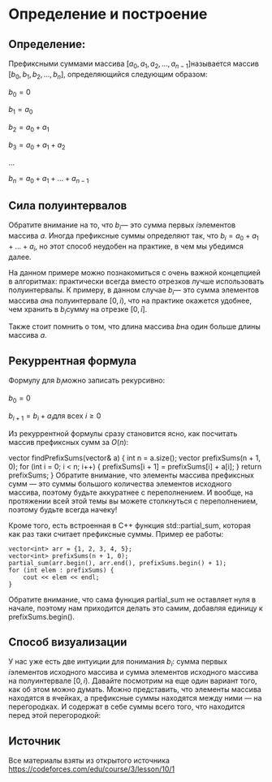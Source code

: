 # Определение и построение
## Определение:
Префиксными суммами массива $[a_0, a_1, a_2, \ldots, a_{n - 1}]$называется массив $[b_0, b_1, b_2, \ldots, b_n]$, определяющийся следующим образом:

$b_0 = 0$

$b_1 = a_0$

$b_2 = a_0 + a_1$

$b_3 = a_0 + a_1 + a_2$

$\ldots$

$b_n = a_0 + a_1 + \ldots + a_{n - 1}$

## Сила полуинтервалов

Обратите внимание на то, что $b_i$— это сумма первых $i$элементов массива $a$. Иногда префиксные суммы определяют так, что $b_i = a_0 + a_1 + \ldots + a_i$, но этот способ неудобен на практике, в чем мы убедимся далее.

На данном примере можно познакомиться с очень важной концепцией в алгоритмах: практически всегда вместо отрезков лучше использовать полуинтервалы. К примеру, в данном случае $b_i$— это сумма элементов массива $a$на полуинтервале $[0, i)$, что на практике окажется удобнее, чем хранить в $b_i$сумму на отрезке $[0, i]$.

Также стоит помнить о том, что длина массива $b$на один больше длины массива $a$.

## Рекуррентная формула

Формулу для $b_i$можно записать рекурсивно:

$b_0 = 0$

$b_{i + 1} = b_{i} + a_{i}$для всех $i \ge 0$

Из рекуррентной формулы сразу становится ясно, как посчитать массив префиксных сумм за $O(n)$:

vector<int> findPrefixSums(vector<int>& a) {
    int n = a.size();
    vector<int> prefixSums(n + 1, 0);
    for (int i = 0; i < n; i++) {
        prefixSums[i + 1] = prefixSums[i] + a[i];
    }
    return prefixSums;
}
Обратите внимание, что элементы массива префиксных сумм — это суммы большого количества элементов исходного массива, поэтому будьте аккуратнее с переполнением. И вообще, на протяжении всей этой темы вы можете столкнуться с переполнением, поэтому будьте всегда начеку!

Кроме того, есть встроенная в C++ функция std::partial_sum, которая как раз таки считает префиксные суммы. Пример ее работы:
```
vector<int> arr = {1, 2, 3, 4, 5};
vector<int> prefixSums(n + 1, 0);
partial_sum(arr.begin(), arr.end(), prefixSums.begin() + 1);
for (int elem : prefixSums) {
    cout << elem << endl;
}
```
Обратите внимание, что сама функция partial_sum не оставляет нуля в начале, поэтому нам приходится делать это самим, добавляя единицу к prefixSums.begin().

## Способ визуализации

У нас уже есть две интуиции для понимания $b_i$: сумма первых $i$элементов исходного массива и сумма элементов исходного массива на полуинтервале $[0, i)$. Давайте посмотрим на еще один вариант того, как об этом можно думать. Можно представить, что элементы массива находятся в ячейках, а префиксные суммы находятся между ними — на перегородках. И содержат в себе суммы всего того, что находится перед этой перегородкой:

## Источник
Все материалы взяты из открытого источника https://codeforces.com/edu/course/3/lesson/10/1
